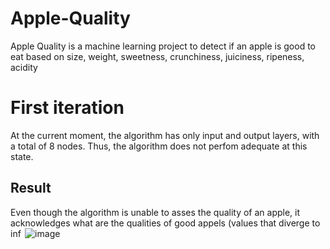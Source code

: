 # Apple-Quality
Apple Quality is a machine learning project to detect if an apple is good to eat based on size, weight, sweetness, crunchiness, juiciness, ripeness, acidity
# First iteration
At the current moment, the algorithm has only input and output layers, with a total of 8 nodes. Thus, the algorithm does not perfom adequate at this state.
## Result
Even though the algorithm is unable to asses the quality of an apple, it acknowledges what are the qualities of good appels (values that diverge to $\inf$
![image](https://github.com/MihaiBobeica/Apple-Quality/assets/77356043/cbfd61d1-cfe0-4f01-884a-9fbbccfd3f61)

